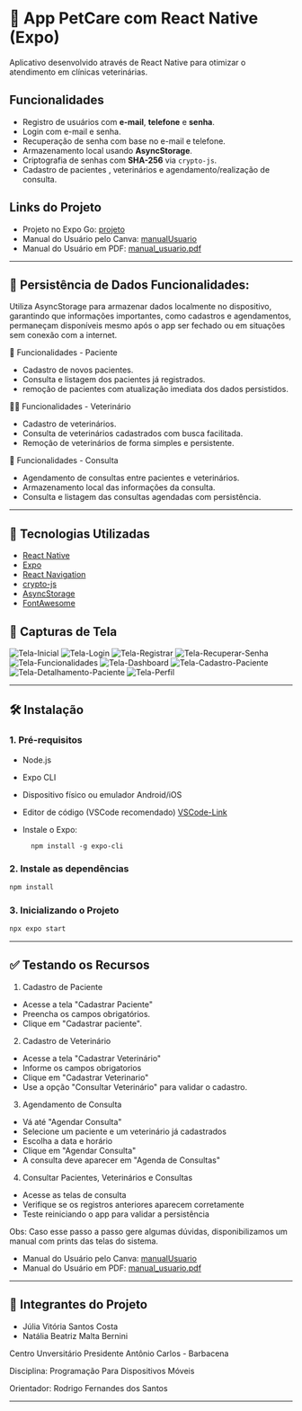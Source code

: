 # 📱 App PetCare com React Native (Expo)

Aplicativo desenvolvido através de React Native para otimizar o atendimento em clínicas veterinárias.

## Funcionalidades
- Registro de usuários com **e-mail**, **telefone** e **senha**.
- Login com e-mail e senha.
- Recuperação de senha com base no e-mail e telefone.
- Armazenamento local usando **AsyncStorage**.
- Criptografia de senhas com **SHA-256** via `crypto-js`.
- Cadastro de pacientes , veterinários e agendamento/realização de consulta.

## Links do Projeto
- Projeto no Expo Go: [projeto](https://snack.expo.dev/@ailatan/pet-care)
- Manual do Usuário pelo Canva: [manualUsuario](https://www.canva.com/design/DAGrMe5AaPs/nzfVtGUcpxYvLjZ4LhM16w/view?utm_content=DAGrMe5AaPs&utm_campaign=designshare&utm_medium=link2&utm_source=uniquelinks&utlId=hf46755cb7b)
- Manual do Usuário em PDF: [manual_usuario.pdf](https://github.com/user-attachments/files/20872494/Cartao.de.visita.para.Medica.veterinaria.ilustrado.minimalista.verde.azul.pdf)

---

## 🧠 Persistência de Dados Funcionalidades:

Utiliza AsyncStorage para armazenar dados localmente no dispositivo, garantindo que informações importantes, como cadastros e agendamentos, permaneçam disponíveis mesmo após o app ser fechado ou em situações sem conexão com a internet.



👤 Funcionalidades - Paciente

- Cadastro de novos pacientes.
- Consulta e listagem dos pacientes já registrados.
- remoção de pacientes com atualização imediata dos dados persistidos.



👨‍⚕️ Funcionalidades - Veterinário

- Cadastro de veterinários.
- Consulta de veterinários cadastrados com busca facilitada.
- Remoção de veterinários de forma simples e persistente.



📅 Funcionalidades - Consulta

- Agendamento de consultas entre pacientes e veterinários.
- Armazenamento local das informações da consulta.
- Consulta e listagem das consultas agendadas com persistência.

---

## 🚀 Tecnologias Utilizadas

- [React Native](https://reactnative.dev/)
- [Expo](https://expo.dev/)
- [React Navigation](https://reactnavigation.org/)
- [crypto-js](https://www.npmjs.com/package/crypto-js)
- [AsyncStorage](https://reactnative.dev/docs/asyncstorage)
- [FontAwesome](https://fontawesome.com)

## 📸 Capturas de Tela
![Tela-Inicial](https://github.com/user-attachments/assets/9dbae216-5aec-41e3-920e-40c2265e1852)
![Tela-Login](https://github.com/user-attachments/assets/a6aabcb7-bf45-48d9-bc53-2983cf0c0cdb)
![Tela-Registrar](https://github.com/user-attachments/assets/ba49e1c5-f6b8-4063-bc6d-1a024785b3fd)
![Tela-Recuperar-Senha](https://github.com/user-attachments/assets/455b2517-1df5-48ff-b25e-9dd71250e713)
![Tela-Funcionalidades](https://github.com/user-attachments/assets/a12e41d4-b939-4847-9cbf-3103d48f53f4)
![Tela-Dashboard](https://github.com/user-attachments/assets/98178653-7aa8-4da3-8e55-6daff8b91c8e)
![Tela-Cadastro-Paciente](https://github.com/user-attachments/assets/73876146-7c75-4162-aa08-4d6e721ec834)
![Tela-Detalhamento-Paciente](https://github.com/user-attachments/assets/b4951f2a-e625-4ad8-92e7-cb19ad312e2a)
![Tela-Perfil](https://github.com/user-attachments/assets/b6439fd4-3208-4e98-a64d-3b2d650e32a5)



---

## 🛠 Instalação

### 1. Pré-requisitos
- Node.js
- Expo CLI 
- Dispositivo físico ou emulador Android/iOS
- Editor de código (VSCode recomendado)
[VSCode-Link](https://code.visualstudio.com)

- Instale o Expo:
  ```base
    npm install -g expo-cli
  ```
  
### 2. Instale as dependências
```bash
npm install
```

### 3. Inicializando o Projeto
```bash
npx expo start
```

---
## ✅ Testando os Recursos

1. Cadastro de Paciente
   
- Acesse a tela "Cadastrar Paciente"
- Preencha os campos obrigatórios.
- Clique em "Cadastrar paciente".
 
   
2. Cadastro de Veterinário
   
- Acesse a tela "Cadastrar Veterinário"
- Informe os campos obrigatorios
- Clique em "Cadastrar Veterinario"
- Use a opção "Consultar Veterinário" para validar o cadastro.
  
3. Agendamento de Consulta
   
- Vá até "Agendar Consulta"
- Selecione um paciente e um veterinário já cadastrados
- Escolha a data e horário
- Clique em "Agendar Consulta"
- A consulta deve aparecer em "Agenda de Consultas"

4. Consultar Pacientes, Veterinários e Consultas
      
- Acesse as telas de consulta
- Verifique se os registros anteriores aparecem corretamente
- Teste reiniciando o app para validar a persistência

Obs: Caso esse passo a passo gere algumas dúvidas, disponibilizamos um manual com prints das telas do sistema.
- Manual do Usuário pelo Canva: [manualUsuario](https://www.canva.com/design/DAGrMe5AaPs/nzfVtGUcpxYvLjZ4LhM16w/view?utm_content=DAGrMe5AaPs&utm_campaign=designshare&utm_medium=link2&utm_source=uniquelinks&utlId=hf46755cb7b)
- Manual do Usuário em PDF: [manual_usuario.pdf](https://github.com/user-attachments/files/20872494/Cartao.de.visita.para.Medica.veterinaria.ilustrado.minimalista.verde.azul.pdf)

---

## 🚀 Integrantes do Projeto

- Júlia Vitória Santos Costa
- Natália Beatriz Malta Bernini

Centro Unversitário Presidente Antônio Carlos - Barbacena

Disciplina: Programação Para Dispositivos Móveis

Orientador: Rodrigo Fernandes dos Santos

---

